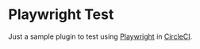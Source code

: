 # Playwright Test

Just a sample plugin to test using [Playwright](https://playwright.dev/) in [CircleCI](https://circleci.com/).
